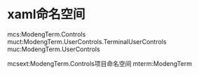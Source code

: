 # xaml命名空间

mcs:ModengTerm.Controls
muct:ModengTerm.UserControls.TerminalUserControls
muc:ModengTerm.UserControls

mcsext:ModengTerm.Controls项目命名空间
mterm:ModengTerm
